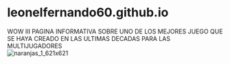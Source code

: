 # leonelfernando60.github.io
WOW III
PAGINA INFORMATIVA SOBRE UNO DE LOS MEJORES JUEGO QUE SE HAYA CREADO EN LAS ULTIMAS DECADAS PARA LAS MULTIJUGADORES  
![naranjas_1_621x621](https://user-images.githubusercontent.com/82071772/115099970-14ef2c80-9eff-11eb-88aa-e9ff94c158ca.jpeg)
